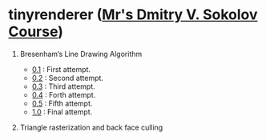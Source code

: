 # tinyrenderer ([Mr's Dmitry V. Sokolov Course](https://github.com/ssloy/tinyrenderer/wiki))

1. Bresenham’s Line Drawing Algorithm
    * [0.1](https://github.com/sT4R3K/tinyrenderer/tree/57ba654997e9e0b5fa70a18c1dcc959c6436c87f) : First attempt.
    * [0.2](https://github.com/sT4R3K/tinyrenderer/tree/6746774dc92fca82794ff71d2eca3a0603f83908) : Second attempt.
    * [0.3](https://github.com/sT4R3K/tinyrenderer/tree/8bd1302cb5ad154f9c8935238c5073fdb2f8335e) : Third attempt.
    * [0.4](https://github.com/sT4R3K/tinyrenderer/tree/6704341b5159ea9a09d78041a46868c217052951) : Forth attempt.
    * [0.5](https://github.com/sT4R3K/tinyrenderer/tree/dba7e153175995331091f609825cdf15560cd42f) : Fifth attempt.
    * [1.0](https://github.com/sT4R3K/tinyrenderer/blob/20882f234bcbe0b915cc3eaf257a6c1a382292ca/main.cpp) : Final attempt.

2. Triangle rasterization and back face culling
